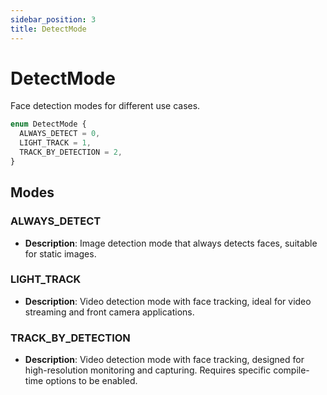 ```yaml
---
sidebar_position: 3
title: DetectMode
---
```


# DetectMode

Face detection modes for different use cases.

```typescript
enum DetectMode {
  ALWAYS_DETECT = 0,
  LIGHT_TRACK = 1,
  TRACK_BY_DETECTION = 2,
}
```

## Modes

### ALWAYS_DETECT

- **Description**: Image detection mode that always detects faces, suitable for static images.

### LIGHT_TRACK

- **Description**: Video detection mode with face tracking, ideal for video streaming and front camera applications.

### TRACK_BY_DETECTION

- **Description**: Video detection mode with face tracking, designed for high-resolution monitoring and capturing. Requires specific compile-time options to be enabled.
